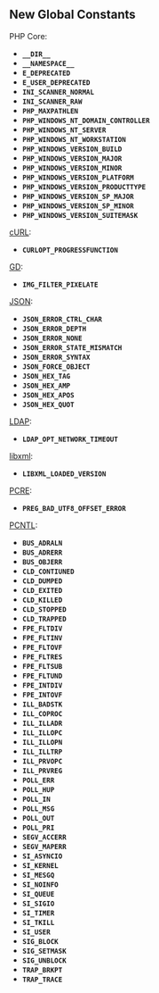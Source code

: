 New Global Constants
--------------------

PHP Core:

-   <span class="simpara"> **`__DIR__`** </span>
-   <span class="simpara"> **`__NAMESPACE__`** </span>
-   <span class="simpara"> **`E_DEPRECATED`** </span>
-   <span class="simpara"> **`E_USER_DEPRECATED`** </span>
-   <span class="simpara"> **`INI_SCANNER_NORMAL`** </span>
-   <span class="simpara"> **`INI_SCANNER_RAW`** </span>
-   <span class="simpara"> **`PHP_MAXPATHLEN`** </span>
-   <span class="simpara"> **`PHP_WINDOWS_NT_DOMAIN_CONTROLLER`**
    </span>
-   <span class="simpara"> **`PHP_WINDOWS_NT_SERVER`** </span>
-   <span class="simpara"> **`PHP_WINDOWS_NT_WORKSTATION`** </span>
-   <span class="simpara"> **`PHP_WINDOWS_VERSION_BUILD`** </span>
-   <span class="simpara"> **`PHP_WINDOWS_VERSION_MAJOR`** </span>
-   <span class="simpara"> **`PHP_WINDOWS_VERSION_MINOR`** </span>
-   <span class="simpara"> **`PHP_WINDOWS_VERSION_PLATFORM`** </span>
-   <span class="simpara"> **`PHP_WINDOWS_VERSION_PRODUCTTYPE`** </span>
-   <span class="simpara"> **`PHP_WINDOWS_VERSION_SP_MAJOR`** </span>
-   <span class="simpara"> **`PHP_WINDOWS_VERSION_SP_MINOR`** </span>
-   <span class="simpara"> **`PHP_WINDOWS_VERSION_SUITEMASK`** </span>

<a href="/book/curl.html" class="link">cURL</a>:

-   <span class="simpara"> **`CURLOPT_PROGRESSFUNCTION`** </span>

<a href="/book/image.html" class="link">GD</a>:

-   <span class="simpara"> **`IMG_FILTER_PIXELATE`** </span>

<a href="/book/json.html" class="link">JSON</a>:

-   <span class="simpara"> **`JSON_ERROR_CTRL_CHAR`** </span>
-   <span class="simpara"> **`JSON_ERROR_DEPTH`** </span>
-   <span class="simpara"> **`JSON_ERROR_NONE`** </span>
-   <span class="simpara"> **`JSON_ERROR_STATE_MISMATCH`** </span>
-   <span class="simpara"> **`JSON_ERROR_SYNTAX`** </span>
-   <span class="simpara"> **`JSON_FORCE_OBJECT`** </span>
-   <span class="simpara"> **`JSON_HEX_TAG`** </span>
-   <span class="simpara"> **`JSON_HEX_AMP`** </span>
-   <span class="simpara"> **`JSON_HEX_APOS`** </span>
-   <span class="simpara"> **`JSON_HEX_QUOT`** </span>

<a href="/book/ldap.html" class="link">LDAP</a>:

-   <span class="simpara"> **`LDAP_OPT_NETWORK_TIMEOUT`** </span>

<a href="/book/libxml.html" class="link">libxml</a>:

-   <span class="simpara"> **`LIBXML_LOADED_VERSION `** </span>

<a href="/book/pcre.html" class="link">PCRE</a>:

-   <span class="simpara"> **`PREG_BAD_UTF8_OFFSET_ERROR`** </span>

<a href="/book/pcntl.html" class="link">PCNTL</a>:

-   <span class="simpara"> **`BUS_ADRALN`** </span>
-   <span class="simpara"> **`BUS_ADRERR`** </span>
-   <span class="simpara"> **`BUS_OBJERR`** </span>
-   <span class="simpara"> **`CLD_CONTIUNED`** </span>
-   <span class="simpara"> **`CLD_DUMPED`** </span>
-   <span class="simpara"> **`CLD_EXITED`** </span>
-   <span class="simpara"> **`CLD_KILLED`** </span>
-   <span class="simpara"> **`CLD_STOPPED`** </span>
-   <span class="simpara"> **`CLD_TRAPPED`** </span>
-   <span class="simpara"> **`FPE_FLTDIV`** </span>
-   <span class="simpara"> **`FPE_FLTINV`** </span>
-   <span class="simpara"> **`FPE_FLTOVF`** </span>
-   <span class="simpara"> **`FPE_FLTRES`** </span>
-   <span class="simpara"> **`FPE_FLTSUB`** </span>
-   <span class="simpara"> **`FPE_FLTUND`** </span>
-   <span class="simpara"> **`FPE_INTDIV`** </span>
-   <span class="simpara"> **`FPE_INTOVF`** </span>
-   <span class="simpara"> **`ILL_BADSTK`** </span>
-   <span class="simpara"> **`ILL_COPROC`** </span>
-   <span class="simpara"> **`ILL_ILLADR`** </span>
-   <span class="simpara"> **`ILL_ILLOPC`** </span>
-   <span class="simpara"> **`ILL_ILLOPN`** </span>
-   <span class="simpara"> **`ILL_ILLTRP`** </span>
-   <span class="simpara"> **`ILL_PRVOPC`** </span>
-   <span class="simpara"> **`ILL_PRVREG`** </span>
-   <span class="simpara"> **`POLL_ERR`** </span>
-   <span class="simpara"> **`POLL_HUP`** </span>
-   <span class="simpara"> **`POLL_IN`** </span>
-   <span class="simpara"> **`POLL_MSG`** </span>
-   <span class="simpara"> **`POLL_OUT`** </span>
-   <span class="simpara"> **`POLL_PRI`** </span>
-   <span class="simpara"> **`SEGV_ACCERR`** </span>
-   <span class="simpara"> **`SEGV_MAPERR`** </span>
-   <span class="simpara"> **`SI_ASYNCIO`** </span>
-   <span class="simpara"> **`SI_KERNEL`** </span>
-   <span class="simpara"> **`SI_MESGQ`** </span>
-   <span class="simpara"> **`SI_NOINFO`** </span>
-   <span class="simpara"> **`SI_QUEUE`** </span>
-   <span class="simpara"> **`SI_SIGIO`** </span>
-   <span class="simpara"> **`SI_TIMER`** </span>
-   <span class="simpara"> **`SI_TKILL`** </span>
-   <span class="simpara"> **`SI_USER`** </span>
-   <span class="simpara"> **`SIG_BLOCK`** </span>
-   <span class="simpara"> **`SIG_SETMASK`** </span>
-   <span class="simpara"> **`SIG_UNBLOCK`** </span>
-   <span class="simpara"> **`TRAP_BRKPT`** </span>
-   <span class="simpara"> **`TRAP_TRACE`** </span>
